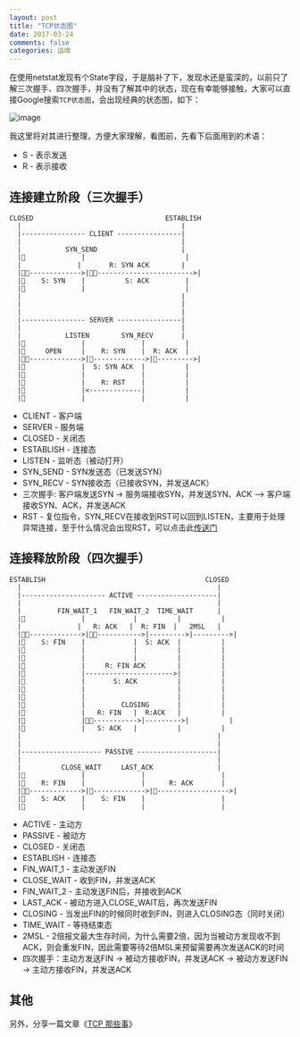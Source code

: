 ```yaml
---
layout: post
title: "TCP状态图"
date: 2017-03-24
comments: false
categories: 运维
---
```


在使用netstat发现有个State字段，于是脑补了下，发现水还是蛮深的，以前只了解三次握手、四次握手，并没有了解其中的状态，现在有幸能够接触，大家可以直接Google搜索`TCP状态图`，会出现经典的状态图，如下：

![image](http://www.cnitblog.com/images/cnitblog_com/wildon/544465b00200001s.png)

我这里将对其进行整理，方便大家理解，看图前，先看下后面用到的术语：

* S - 表示发送
* R - 表示接收

## 连接建立阶段（三次握手）

```
CLOSED                                 ESTABLISH
  |                                        |
  |---------------- CLIENT ----------------|
  |                                        |
  |           SYN_SEND                     |
  |              |                         |
  |              |       R: SYN ACK        |
  |------------->|------------------------>|
  |    S: SYN    |          S: ACK         |
  |              |                         |
  |                                        |
  |                                        |
  |                                        |
  |---------------- SERVER ----------------|
  |                                        |
  |           LISTEN        SYN_RECV       |
  |              |              |          |
  |     OPEN     |    R: SYN    |  R: ACK  |
  |------------->|------------->|--------->|
  |              |  S: SYN ACK  |          |
  |              |              |          |
  |              |    R: RST    |          |
  |              |<-------------|          |
  |              |              |          |

```
* CLIENT - 客户端
* SERVER - 服务端
* CLOSED - 关闭态
* ESTABLISH - 连接态
* LISTEN - 监听态（被动打开）
* SYN_SEND - SYN发送态（已发送SYN）
* SYN_RECV - SYN接收态（已接收SYN，并发送ACK）
* 三次握手: 客户端发送SYN -> 服务端接收SYN，并发送SYN、ACK -->  客户端接收SYN、ACK，并发送ACK
* RST - 复位指令，SYN_RECV在接收到RST可以回到LISTEN，主要用于处理异常连接，至于什么情况会出现RST，可以点击此[传送门](https://my.oschina.net/costaxu/blog/127394)

## 连接释放阶段（四次握手）

```
ESTABLISH                                        CLOSED
  |                                                 |
  |--------------------- ACTIVE --------------------|
  |                                                 |
  |         FIN_WAIT_1   FIN_WAIT_2  TIME_WAIT      |
  |              |            |          |          |
  |              |   R: ACK   |  R: FIN  |   2MSL   |
  |------------->|----------->|--------->|--------->|
  |    S: FIN    |            |  S: ACK  |          |
  |              |            |          |          |
  |              |            |          |          |
  |              |     R: FIN ACK        |          |
  |              |---------------------->|          |
  |              |       S: ACK          |          |
  |              |                       |          |
  |              |                       |          |
  |              |         CLOSING       |          |
  |              |   R: FIN   |  R:ACK   |          |
  |              |----------->|--------->|          |
  |              |   S: ACK   |          |          |
  |                                                 |
  |                                                 |
  |-------------------- PASSIVE --------------------|
  |                                                 |
  |          CLOSE_WAIT     LAST_ACK                |
  |              |              |                   |
  |    R: FIN    |              |      R: ACK       |
  |------------->|------------->|------------------>|
  |    S: ACK    |    S: FIN    |                   |
  |              |              |                   |

```
* ACTIVE - 主动方
* PASSIVE - 被动方
* CLOSED - 关闭态
* ESTABLISH - 连接态
* FIN_WAIT_1 - 主动发送FIN
* CLOSE_WAIT - 收到FIN，并发送ACK
* FIN_WAIT_2 - 主动发送FIN后，并接收到ACK
* LAST_ACK - 被动方进入CLOSE_WAIT后，再次发送FIN
* CLOSING - 当发出FIN的时候同时收到FIN，则进入CLOSING态（同时关闭）
* TIME_WAIT - 等待结束态
* 2MSL - 2倍报文最大生存时间，为什么需要2倍，因为当被动方发现收不到ACK，则会重发FIN，因此需要等待2倍MSL来预留需要再次发送ACK的时间
* 四次握手：主动方发送FIN -> 被动方接收FIN，并发送ACK -> 被动方发送FIN -> 主动方接收FIN，并发送ACK 



## 其他

另外，分享一篇文章《[TCP 那些事](http://coolshell.cn/articles/11564.html)》

